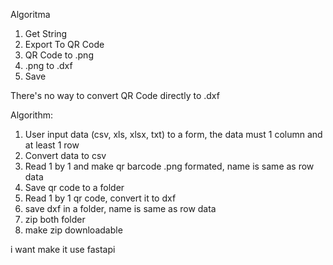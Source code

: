 Algoritma
1. Get String
2. Export To QR Code
3. QR Code to .png
4. .png to .dxf
5. Save

There's no way to convert QR Code directly to .dxf

Algorithm:
1. User input data (csv, xls, xlsx, txt) to a form, the data must 1 column and at least 1 row
2. Convert data to csv
3. Read 1 by 1 and make qr barcode .png formated, name is same as row data
4. Save qr code to a folder
5. Read 1 by 1 qr code, convert it to dxf
6. save dxf in a folder, name is same as row data
7. zip both folder
8. make zip downloadable

i want make it use fastapi